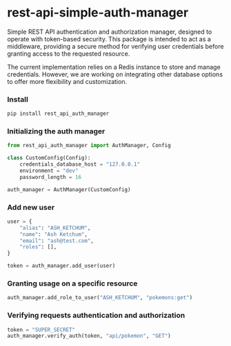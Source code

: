 # rest-api-simple-auth-manager

Simple REST API authentication and authorization manager, designed to operate with token-based security. This package is intended to act as a middleware, providing a secure method for verifying user credentials before granting access to the requested resource.

The current implementation relies on a Redis instance to store and manage credentials. However, we are working on integrating other database options to offer more flexibility and customization.

### Install

```bash
pip install rest_api_auth_manager
```

### Initializing the auth manager

```python
from rest_api_auth_manager import AuthManager, Config

class CustomConfig(Config):
    credentials_database_host = "127.0.0.1"
    environment = "dev"
    password_length = 16

auth_manager = AuthManager(CustomConfig)
```

### Add new user

```python
user = {
    "alias": "ASH_KETCHUM",
    "name": "Ash Ketchum",
    "email": "ash@test.com",
    "roles": [],
}

token = auth_manager.add_user(user)
```

### Granting usage on a specific resource

```python
auth_manager.add_role_to_user("ASH_KETCHUM", "pokemons:get")
```

### Verifying requests authentication and authorization

```python
token = "SUPER_SECRET"
auth_manager.verify_auth(token, "api/pokemon", "GET")
```
